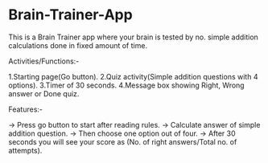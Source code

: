 # Brain-Trainer-App

This is a Brain Trainer app where your brain is tested by no. simple addition calculations done in fixed amount of time.

Activities/Functions:-

1.Starting page(Go button).
2.Quiz activity(Simple addition questions with 4 options).
3.Timer of 30 seconds.
4.Message box showing Right, Wrong answer or Done quiz.

Features:-

-> Press go button to start after reading rules. 
-> Calculate answer of simple addition question. 
-> Then choose one option out of four.
-> After 30 seconds you will see your score as (No. of right answers/Total no. of attempts).
